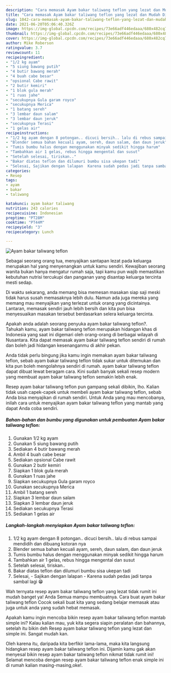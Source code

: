 ```yaml
---
description: "Cara memasak Ayam bakar taliwang teflon yang lezat dan Mudah Dibuat"
title: "Cara memasak Ayam bakar taliwang teflon yang lezat dan Mudah Dibuat"
slug: 1042-cara-memasak-ayam-bakar-taliwang-teflon-yang-lezat-dan-mudah-dibuat
date: 2021-06-20T05:06:40.326Z
image: https://img-global.cpcdn.com/recipes/73e66adf446edaaa/680x482cq70/ayam-bakar-taliwang-teflon-foto-resep-utama.jpg
thumbnail: https://img-global.cpcdn.com/recipes/73e66adf446edaaa/680x482cq70/ayam-bakar-taliwang-teflon-foto-resep-utama.jpg
cover: https://img-global.cpcdn.com/recipes/73e66adf446edaaa/680x482cq70/ayam-bakar-taliwang-teflon-foto-resep-utama.jpg
author: Mike Roberson
ratingvalue: 3.7
reviewcount: 11
recipeingredient:
- "1/2 kg ayam"
- "5 siung bawang putih"
- "4 butir bawang merah"
- "4 buah cabe besar"
- "opsional Cabe rawit"
- "2 butir kemiri"
- "1 blok gula merah"
- "1 ruas jahe"
- "secukupnya Gula garam royco"
- "secukupnya Merica"
- "1 batang sereh"
- "3 lembar daun salam"
- "3 lembar daun jeruk"
- "secukupnya Terasi"
- "1 gelas air"
recipeinstructions:
- "1/2 kg ayam dengan 8 potongan.. dicuci bersih.. lalu di rebus sampai mendidih dan dibuang kotoran nya"
- "Blender semua bahan kecuali ayam, sereh, daun salam, dan daun jeruk"
- "Tumis bumbu halus dengan menggunakan minyak sedikit hingga harum"
- "Tambahkan air 1 gelas, rebus hingga mengental dan susut"
- "Setelah selesai, tiriskan.."
- "Bakar diatas teflon dan dilumuri bumbu sisa ukepan tadi"
- "Selesai, Sajikan dengan lalapan  Karena sudah pedas jadi tanpa sambal lagi 😁"
categories:
- Resep
tags:
- ayam
- bakar
- taliwang

katakunci: ayam bakar taliwang 
nutrition: 243 calories
recipecuisine: Indonesian
preptime: "PT28M"
cooktime: "PT44M"
recipeyield: "3"
recipecategory: Lunch

---
```



![Ayam bakar taliwang teflon](https://img-global.cpcdn.com/recipes/73e66adf446edaaa/680x482cq70/ayam-bakar-taliwang-teflon-foto-resep-utama.jpg)

Sebagai seorang orang tua, menyajikan santapan lezat pada keluarga merupakan hal yang menyenangkan untuk kamu sendiri. Kewajiban seorang  wanita bukan hanya mengatur rumah saja, tapi kamu pun wajib memastikan kebutuhan nutrisi tercukupi dan panganan yang disantap keluarga tercinta mesti sedap.

Di waktu  sekarang, anda memang bisa memesan masakan siap saji meski tidak harus susah memasaknya lebih dulu. Namun ada juga mereka yang memang mau menyajikan yang terlezat untuk orang yang dicintainya. Lantaran, memasak sendiri jauh lebih bersih dan kita pun bisa menyesuaikan masakan tersebut berdasarkan selera keluarga tercinta. 



Apakah anda adalah seorang penyuka ayam bakar taliwang teflon?. Tahukah kamu, ayam bakar taliwang teflon merupakan hidangan khas di Indonesia yang saat ini digemari oleh orang-orang di berbagai wilayah di Nusantara. Kita dapat memasak ayam bakar taliwang teflon sendiri di rumah dan boleh jadi hidangan kesenanganmu di akhir pekan.

Anda tidak perlu bingung jika kamu ingin memakan ayam bakar taliwang teflon, sebab ayam bakar taliwang teflon tidak sukar untuk ditemukan dan kita pun boleh mengolahnya sendiri di rumah. ayam bakar taliwang teflon dapat dibuat lewat beragam cara. Kini sudah banyak sekali resep modern yang membuat ayam bakar taliwang teflon semakin lebih enak.

Resep ayam bakar taliwang teflon pun gampang sekali dibikin, lho. Kalian tidak usah capek-capek untuk membeli ayam bakar taliwang teflon, sebab Anda bisa menyajikan di rumah sendiri. Untuk Anda yang mau mencobanya, inilah cara untuk menyajikan ayam bakar taliwang teflon yang mantab yang dapat Anda coba sendiri.

<!--inarticleads1-->

##### Bahan-bahan dan bumbu yang digunakan untuk pembuatan Ayam bakar taliwang teflon:

1. Gunakan 1/2 kg ayam
1. Gunakan 5 siung bawang putih
1. Sediakan 4 butir bawang merah
1. Ambil 4 buah cabe besar
1. Sediakan opsional Cabe rawit
1. Gunakan 2 butir kemiri
1. Siapkan 1 blok gula merah
1. Gunakan 1 ruas jahe
1. Siapkan secukupnya Gula garam royco
1. Gunakan secukupnya Merica
1. Ambil 1 batang sereh
1. Siapkan 3 lembar daun salam
1. Siapkan 3 lembar daun jeruk
1. Sediakan secukupnya Terasi
1. Sediakan 1 gelas air




<!--inarticleads2-->

##### Langkah-langkah menyiapkan Ayam bakar taliwang teflon:

1. 1/2 kg ayam dengan 8 potongan.. dicuci bersih.. lalu di rebus sampai mendidih dan dibuang kotoran nya
1. Blender semua bahan kecuali ayam, sereh, daun salam, dan daun jeruk
1. Tumis bumbu halus dengan menggunakan minyak sedikit hingga harum
1. Tambahkan air 1 gelas, rebus hingga mengental dan susut
1. Setelah selesai, tiriskan..
1. Bakar diatas teflon dan dilumuri bumbu sisa ukepan tadi
1. Selesai, - Sajikan dengan lalapan  - Karena sudah pedas jadi tanpa sambal lagi 😁




Wah ternyata resep ayam bakar taliwang teflon yang lezat tidak rumit ini mudah banget ya! Anda Semua mampu membuatnya. Cara buat ayam bakar taliwang teflon Cocok sekali buat kita yang sedang belajar memasak atau juga untuk anda yang sudah hebat memasak.

Apakah kamu ingin mencoba bikin resep ayam bakar taliwang teflon mantab simple ini? Kalau kalian mau, yuk kita segera siapin peralatan dan bahannya, setelah itu bikin deh Resep ayam bakar taliwang teflon yang lezat dan simple ini. Sangat mudah kan. 

Oleh karena itu, daripada kita berfikir lama-lama, maka kita langsung hidangkan resep ayam bakar taliwang teflon ini. Dijamin kamu gak akan menyesal bikin resep ayam bakar taliwang teflon nikmat tidak rumit ini! Selamat mencoba dengan resep ayam bakar taliwang teflon enak simple ini di rumah kalian masing-masing,oke!.


